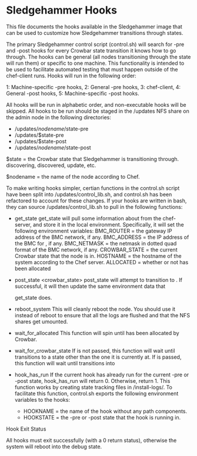 # Sledgehammer Hooks

This file documents the hooks available in the Sledgehammer image that
can be used to customize how Sledgehammer transitions through states.

The primary Sledgehammer control script (control.sh) will search for
-pre and -post hooks for every Crowbar state transition it knows how
to go through. The hooks can be general (all nodes transitioning
through the state will run them) or specific to one machine. This
functionality is intended to be used to facilitate automated testing
that must happen outside of the chef-client runs.  Hooks will run in
the following order:

1: Machine-specific -pre hooks,
2: General -pre hooks,
3: chef-client,
4: General -post hooks,
5: Machine-specific -post hooks.

All hooks will be run in alphabetic order, and non-executable hooks
will be skipped.  All hooks to be run should be staged in the /updates
NFS share on the admin node in the following directories:

 * /updates/$nodename/$state-pre
 * /updates/$state-pre
 * /updates/$state-post
 * /updates/$nodename/$state-post

$state = the Crowbar state that Sledgehammer is transitioning through.
         discovering, discovered, update, etc.

$nodename = the name of the node according to Chef.

To make writing hooks simpler, certian functions in the control.sh script
have been split into /updates/control_lib.sh, and control.sh has been
refactored to account for these changes.  If your hooks are written in
bash, they can source /updates/control_lib.sh to pull in the following
functions:

* get_state <node>
  get_state will pull some information about <node> from the
  chef-server, and store it in the local environment.  Specifically,
  it will set the following environment variables:
  BMC_ROUTER = the gateway IP address of the BMC network, if any.
  BMC_ADDRESS = the IP address of the BMC for <node>, if any.
  BMC_NETMASK = the netmask in dotted quad format of the BMC network,
                if any.
  CROWBAR_STATE = the current Crowbar state that the node is in.
  HOSTNAME = the hostname of the system according to the Chef server.
  ALLOCATED = whether or not <node> has been allocated

* post_state <node> <crowbar_state>
  post_state will attempt to transition <node> to <state>.  If
  successful, it will then update the same environment data that

  get_state does.

* reboot_system
  This will cleanly reboot the node.  You should use it instead of
  reboot to ensure that all the logs are flushed and that the NFS
  shares get umounted.

* wait_for_allocated <node>
  This function will spin until <node> has been allocated by Crowbar.

* wait_for_crowbar_state <node> <state>
  If <state> is not passed, this function will wait until <node>
  transitions to a state other than the one it is currently at.  If
  <state> is passed, this function will wait until <node> transitions
  into <state>

* hook_has_run
  If the current hook has already run for the current -pre or -post
  state, hook_has_run will return 0.  Otherwise, return 1.  This
  function works by creating state tracking files in /install-logs/.
  To facilitate this function, control.sh exports the following
  environment variables to the hooks:
  * HOOKNAME = the name of the hook without any path components.
  * HOOKSTATE = the -pre or -post state that the hook is running in.

Hook Exit Status

All hooks must exit successfully (with a 0 return status), otherwise
the system will reboot into the debug state.
